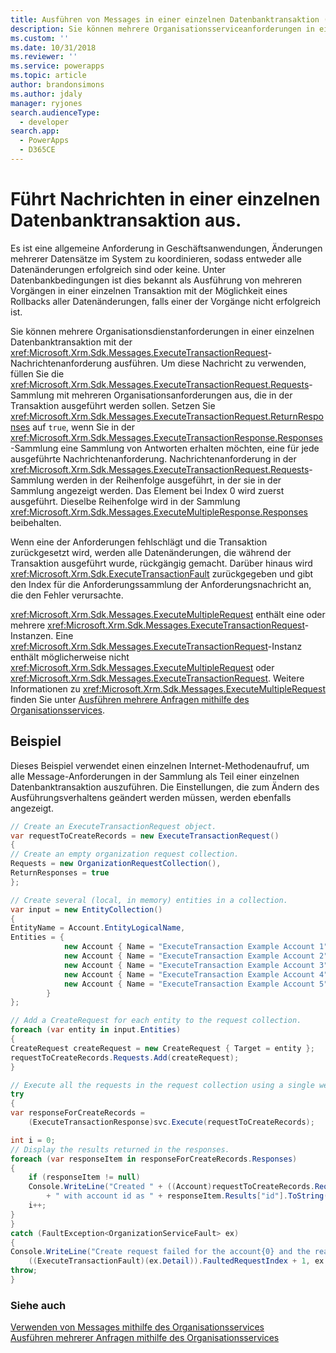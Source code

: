 ```yaml
---
title: Ausführen von Messages in einer einzelnen Datenbanktransaktion (Common Data Service für Apps) | Microsoft Docs
description: Sie können mehrere Organisationsserviceanforderungen in einer einzelnen Datenbanktransaktion mit der ExecuteTransactionRequest-Message-Anforderung ausführen.
ms.custom: ''
ms.date: 10/31/2018
ms.reviewer: ''
ms.service: powerapps
ms.topic: article
author: brandonsimons
ms.author: jdaly
manager: ryjones
search.audienceType:
  - developer
search.app:
  - PowerApps
  - D365CE
---
```

# <a name="execute-messages-in-a-single-database-transaction"></a>Führt Nachrichten in einer einzelnen Datenbanktransaktion aus.

 Es ist eine allgemeine Anforderung in Geschäftsanwendungen, Änderungen mehrerer Datensätze im System zu koordinieren, sodass entweder alle Datenänderungen erfolgreich sind oder keine. Unter Datenbankbedingungen ist dies bekannt als Ausführung von mehreren Vorgängen in einer einzelnen Transaktion mit der Möglichkeit eines Rollbacks aller Datenänderungen, falls einer der Vorgänge nicht erfolgreich ist.  
  
 Sie können mehrere Organisationsdienstanforderungen in einer einzelnen Datenbanktransaktion mit der  <xref:Microsoft.Xrm.Sdk.Messages.ExecuteTransactionRequest>-Nachrichtenanforderung ausführen. Um diese Nachricht zu verwenden, füllen Sie die <xref:Microsoft.Xrm.Sdk.Messages.ExecuteTransactionRequest.Requests>-Sammlung mit mehreren Organisationsanforderungen aus, die in der Transaktion ausgeführt werden sollen. Setzen Sie <xref:Microsoft.Xrm.Sdk.Messages.ExecuteTransactionRequest.ReturnResponses> auf `true`, wenn Sie in der <xref:Microsoft.Xrm.Sdk.Messages.ExecuteTransactionResponse.Responses>-Sammlung eine Sammlung von Antworten erhalten möchten, eine für jede ausgeführte Nachrichtenanforderung. Nachrichtenanforderung in der <xref:Microsoft.Xrm.Sdk.Messages.ExecuteTransactionRequest.Requests>-Sammlung werden in der Reihenfolge ausgeführt, in der sie in der Sammlung angezeigt werden. Das Element bei Index 0 wird zuerst ausgeführt. Dieselbe Reihenfolge wird in der Sammlung <xref:Microsoft.Xrm.Sdk.Messages.ExecuteMultipleResponse.Responses> beibehalten.  
  
 Wenn eine der Anforderungen fehlschlägt und die Transaktion zurückgesetzt wird, werden alle Datenänderungen, die während der Transaktion ausgeführt wurde, rückgängig gemacht. Darüber hinaus wird <xref:Microsoft.Xrm.Sdk.ExecuteTransactionFault> zurückgegeben und gibt den Index für die Anforderungssammlung der Anforderungsnachricht an, die den Fehler verursachte.  
  
 <xref:Microsoft.Xrm.Sdk.Messages.ExecuteMultipleRequest> enthält eine oder mehrere <xref:Microsoft.Xrm.Sdk.Messages.ExecuteTransactionRequest>-Instanzen.  Eine <xref:Microsoft.Xrm.Sdk.Messages.ExecuteTransactionRequest>-Instanz enthält möglicherweise nicht <xref:Microsoft.Xrm.Sdk.Messages.ExecuteMultipleRequest> oder <xref:Microsoft.Xrm.Sdk.Messages.ExecuteTransactionRequest>. Weitere Informationen zu <xref:Microsoft.Xrm.Sdk.Messages.ExecuteMultipleRequest> finden Sie unter [Ausführen mehrere Anfragen mithilfe des Organisationsservices](execute-multiple-requests.md). 

## <a name="example"></a>Beispiel

Dieses Beispiel verwendet einen einzelnen Internet-Methodenaufruf, um alle Message-Anforderungen in der Sammlung als Teil einer einzelnen Datenbanktransaktion auszuführen. Die Einstellungen, die zum Ändern des Ausführungsverhaltens geändert werden müssen, werden ebenfalls angezeigt.

```csharp
// Create an ExecuteTransactionRequest object.
var requestToCreateRecords = new ExecuteTransactionRequest()
{
// Create an empty organization request collection.
Requests = new OrganizationRequestCollection(),
ReturnResponses = true
};

// Create several (local, in memory) entities in a collection. 
var input = new EntityCollection()
{
EntityName = Account.EntityLogicalName,
Entities = {
            new Account { Name = "ExecuteTransaction Example Account 1" },
            new Account { Name = "ExecuteTransaction Example Account 2" },
            new Account { Name = "ExecuteTransaction Example Account 3" },
            new Account { Name = "ExecuteTransaction Example Account 4" },
            new Account { Name = "ExecuteTransaction Example Account 5" }
        }
};

// Add a CreateRequest for each entity to the request collection.
foreach (var entity in input.Entities)
{
CreateRequest createRequest = new CreateRequest { Target = entity };
requestToCreateRecords.Requests.Add(createRequest);
}

// Execute all the requests in the request collection using a single web method call.
try
{
var responseForCreateRecords =
    (ExecuteTransactionResponse)svc.Execute(requestToCreateRecords);

int i = 0;
// Display the results returned in the responses.
foreach (var responseItem in responseForCreateRecords.Responses)
{
    if (responseItem != null)
    Console.WriteLine("Created " + ((Account)requestToCreateRecords.Requests[i].Parameters["Target"]).Name
        + " with account id as " + responseItem.Results["id"].ToString());
    i++;
}
}
catch (FaultException<OrganizationServiceFault> ex)
{
Console.WriteLine("Create request failed for the account{0} and the reason being: {1}",
    ((ExecuteTransactionFault)(ex.Detail)).FaultedRequestIndex + 1, ex.Detail.Message);
throw;
}
```

### <a name="see-also"></a>Siehe auch

[Verwenden von Messages mithilfe des Organisationsservices](use-messages.md)<br />
[Ausführen mehrerer Anfragen mithilfe des Organisationsservices](execute-multiple-requests.md)